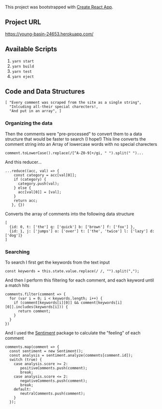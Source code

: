 This project was bootstrapped with [Create React App](https://github.com/facebook/create-react-app).

## Project URL

https://young-basin-24653.herokuapp.com/

## Available Scripts

1. `yarn start`
2. `yarn build`
3. `yarn test`
4. `yarn eject`

## Code and Data Structures

```
[ "Every comment was scraped from the site as a single string",
  "Inlcuding all-their special charecters!,
  "And put in an array", ]
```

### Organizing the data

Then the comments were "pre-processed" to convert them to a data structure that would be faster to search (I hope!)
This line converts the comment string into an Array of lowercase words with no special charecters

```
comment.toLowerCase().replace(/[^A-Z0-9]+/gi, " ").split(" ")...
```

And this reducer...

```
...reduce((acc, val) => {
    const category = acc[val[0]];
    if (category) {
      category.push(val);
    } else {
      acc[val[0]] = [val];
    }
    return acc;
   }, {})
```

Converts the array of comments into the following data structure

```
[
  {id: 0, t: ['the'] q: ['quick'] b: ['brown'] f: ['fox'] },
  {id: 1, j: ['jumps'] o: ['over'] t: ['the', 'twice'] l: ['lazy'] d: ['dog']}
]
```

### Searching
To search I first get the keywords from the text input
```
const keywords = this.state.value.replace(/ /, "").split(",");
```
And then I perform this filtering for each comment, and each keyword until a match hits
```
comments.filter(comment => {
  for (var i = 0; i < keywords.length; i++) {
    if (comment[keywords[i][0]] && comment[keywords[i][0]].includes(keywords[i])) {
      return comment;
    }
  }
})
```
And I used the [Sentiment](https://github.com/thisandagain/sentiment) package to calculate the "feeling" of each comment

```       
comments.map(comment => {
  const sentiment = new Sentiment();
  const analysis = sentiment.analyze(comments[comment.id]);
  switch (true) {
    case analysis.score >= 2:
       positiveComments.push(comment);
       break;
    case analysis.score <= 2:
       negativeComments.push(comment);
       break;
    default:
       neutralComments.push(comment);
    }
  });
```

